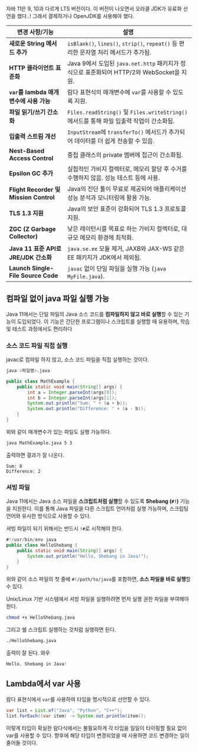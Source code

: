 자바 11은 9, 10과 다르게 LTS 버전이다.
이 버전이 나오면서 오라클 JDK가 유료화 선언을 했다..! 
그래서 결제하거나 OpenJDK를 사용해야 했다.

| **변경 사항/기능**                          | **설명**                                                                |
| ------------------------------------- | --------------------------------------------------------------------- |
| **새로운 String 메서드 추가**                 | `isBlank()`, `lines()`, `strip()`, `repeat()` 등 편리한 문자열 처리 메서드가 추가됨.  |
| **HTTP 클라이언트 표준화**                    | Java 9에서 도입된 `java.net.http` 패키지가 정식으로 표준화되어 HTTP/2와 WebSocket을 지원.   |
| **`var`를 lambda 매개변수에 사용 가능**         | 람다 표현식의 매개변수에 `var`를 사용할 수 있도록 지원.                                    |
| **파일 읽기/쓰기 간소화**                      | `Files.readString()` 및 `Files.writeString()` 메서드를 통해 파일 입출력 작업이 간소화됨. |
| **입출력 스트림 개선**                        | `InputStream`에 `transferTo()` 메서드가 추가되어 데이터를 더 쉽게 전송할 수 있음.           |
| **Nest-Based Access Control**         | 중첩 클래스의 private 멤버에 접근이 간소화됨.                                         |
| **Epsilon GC 추가**                     | 실험적인 가비지 컬렉터로, 메모리 할당 후 수거를 수행하지 않음. 성능 테스트 등에 사용.                    |
| **Flight Recorder 및 Mission Control** | Java의 진단 툴이 무료로 제공되어 애플리케이션 성능 분석과 모니터링에 활용 가능.                       |
| **TLS 1.3 지원**                        | Java의 보안 표준이 강화되어 TLS 1.3 프로토콜 지원.                                    |
| **ZGC (Z Garbage Collector)**         | 낮은 레이턴시를 목표로 하는 가비지 컬렉터로, 대규모 메모리 환경에 최적화.                            |
| **Java 11 표준 API로 JRE/JDK 간소화**       | `java.se.ee` 모듈 제거, JAXB와 JAX-WS 같은 EE 패키지가 JDK에서 제외됨.                |
| **Launch Single-File Source Code**    | `javac` 없이 단일 파일을 실행 가능 (`java MyFile.java`).                         |

## 컴파일 없이 java 파일 실행 가능
Java 11에서는 단일 파일의 Java 소스 코드를 **컴파일하지 않고 바로 실행**할 수 있는 기능이 도입되었다. 이 기능은 간단한 프로그램이나 스크립트를 실행할 때 유용하며, 학습 및 테스트 과정에서도 편리하다

### 소스 코드 파일 직접 실행
javac로 컴파일 하지 않고, 소스 코드 파일을 직접 실행하는 것이다.
```bash
java <파일명>.java
```

```java
public class MathExample {
    public static void main(String[] args) {
        int a = Integer.parseInt(args[0]);
        int b = Integer.parseInt(args[1]);
        System.out.println("Sum: " + (a + b));
        System.out.println("Difference: " + (a - b));
    }
}
```
위와 같이 매개변수가 있는 파일도 실행 가능하다.

```bash
java MathExample.java 5 3
```

출력하면 결과가 잘 나온다.
```
Sum: 8
Difference: 2
```

### 셔빙 파일 
Java 11에서는 Java 소스 파일을 **스크립트처럼 실행**할 수 있도록 **Shebang (`#!`)** 기능을 지원한다. 이를 통해 Java 파일을 다른 스크립트 언어처럼 실행 가능하며, 스크립팅 언어와 유사한 방식으로 사용할 수 있다.

셔빙 파일이 되기 위해서는 반드시 `!#`로 시작해야 한다.

```java
#!/usr/bin/env java
public class HelloShebang {
    public static void main(String[] args) {
        System.out.println("Hello, Shebang in Java!");
    }
}
```
위와 같이 소스 파일의 첫 줄에 `#!/path/to/java`를 포함하면, **소스 파일을 바로 실행**할 수 있다.

Unix/Linux 기반 시스템에서 셔빙 파일을 실행하려면 먼저 실행 권한 파일을 부여해야 한다.
```bash
chmod +x HelloShebang.java
```

그리고 쉘 스크립트 실행하는 것처럼 실행하면 된다.
```bash
./HelloShebang.java
```

출력이 잘 된다. 와우
```java
Hello, Shebang in Java!
```


## Lambda에서 var 사용
람다 표현식에서 `var`를 사용하여 타입을 명시적으로 선언할 수 있다.
```java
var list = List.of("Java", "Python", "C++");
list.forEach((var item) -> System.out.println(item));
```
이렇게 타입이 확실한 람다식에서는 불필요하게 각 타입을 일일이 타이핑할 필요 없이 var를 사용할 수 있다. 
향후에 해당 타입이 변경되었을 때 사용하면 코드 변경하는 일이 줄어들 것이다.

